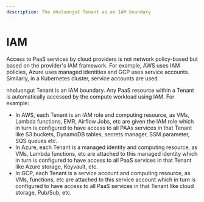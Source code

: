 ```yaml
---
description: The nholuongut Tenant as an IAM boundary
---
```


# IAM

Access to PaaS services by cloud providers is not network policy-based but based on the provider's IAM framework. For example, AWS uses IAM policies, Azure uses managed identities and GCP uses service accounts. Similarly, in a Kubernetes cluster,  service accounts are used.

nholuongut Tenant is an IAM boundary. Any PaaS resource within a Tenant is automatically accessed by the compute workload using IAM. For example:

* In AWS, each Tenant is an IAM role and computing resource, as VMs, Lambda functions, EMR, Airflow Jobs, etc are given the IAM role which in turn is configured to have access to all PAAs services in that Tenant like  S3 buckets, DynamoDB tables, secrets manager, SSM parameter, SQS queues etc.
* In Azure, each Tenant is a managed identity and computing resource, as VMs, Lambda functions, etc are attached to this managed identity which in turn is configured to have access to all PaaS services in that Tenant like Azure storage, Keyvault, etc.&#x20;
* In GCP, each Tenant is a service account and computing resource, as VMs, functions, etc are attached to this service account which in turn is configured to have access to all PaaS services in that Tenant like cloud storage, Pub/Sub, etc.
